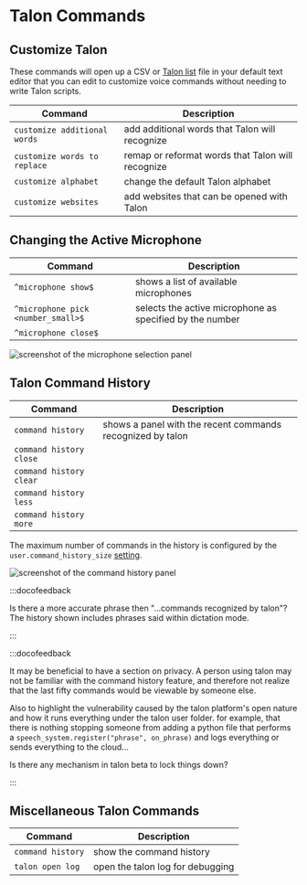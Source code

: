 # Talon Commands

## Customize Talon

These commands will open up a CSV or [Talon list](/docs/Customization/Data%20Files/talon_lists.md) file in your default text editor that you can edit to customize voice commands without needing to write Talon scripts.

| Command                      | Description                                       |
| ---------------------------- | ------------------------------------------------- |
| `customize additional words` | add additional words that Talon will recognize    |
| `customize words to replace` | remap or reformat words that Talon will recognize |
| `customize alphabet`         | change the default Talon alphabet                 |
| `customize websites`         | add websites that can be opened with Talon        |

## Changing the Active Microphone

| Command           | Description                      |
| ----------------- | -------------------------------- |
| `^microphone show$` | shows a list of available microphones       |
| `^microphone pick <number_small>$` | selects the active microphone as specified by the number    |
| `^microphone close$`  |  |

<img src="/img/command_mode/microphone_selection.png/"
    alt="screenshot of the microphone selection panel"
/>

## Talon Command History

| Command           | Description                      |
| ----------------- | -------------------------------- |
| `command history` | shows a panel with the recent commands recognized by talon      |
| `command history close` |   |
| `command history clear` |   |
| `command history less` |   |
| `command history more` |   |

The maximum number of commands in the history is configured by the `user.command_history_size` [setting](/docs/Customization/settings.md).

<img src="/img/command_mode/command_history.png/"
    alt="screenshot of the command history panel"
/>

:::docofeedback

Is there a more accurate phrase then "...commands recognized by talon"?
The history shown includes phrases said within dictation mode.

:::

:::docofeedback

It may be beneficial to have a section on privacy.
A person using talon may not be familiar with the command history feature, and therefore not realize that the last fifty commands
would be viewable by someone else.

Also to highlight the vulnerability caused by the talon platform's open nature and how it runs everything under the
talon user folder.  for example, that there is nothing stopping someone from adding a python file that performs a
`speech_system.register("phrase", on_phrase)` and logs everything or sends everything to the cloud...

Is there any mechanism in talon beta to lock things down?

:::

## Miscellaneous Talon Commands

| Command           | Description                      |
| ----------------- | -------------------------------- |
| `command history` | show the command history         |
| `talon open log`  | open the talon log for debugging |

